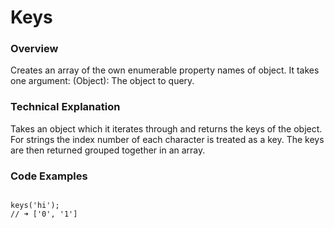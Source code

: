 # Keys

### Overview

Creates an array of the own enumerable property names of object. It takes one argument:
(Object): The object to query.


### Technical Explanation

Takes an object which it iterates through and returns the keys of the object. For strings the index number of each character is treated as a key. The keys are then returned grouped together in an array.

### Code Examples

```

keys('hi');
// ➜ ['0', '1']

```
